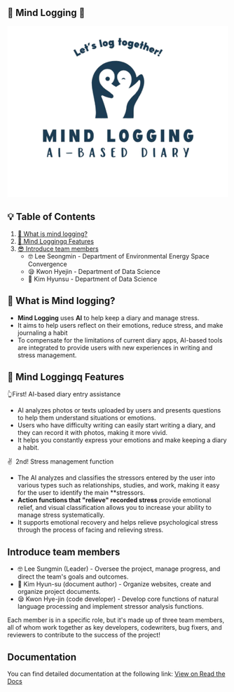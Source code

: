 ## 📓 Mind Logging 📓
![title](mind_logging_no_grid-removebg-preview.png)
## 💡 Table of Contents

1. [🙌 What is mind logging?](#-what-is-mind-logging)
2. [🙋 Mind Loggingq Features](#-mind-loggingq-features)
3. [😎 Introduce team members](#introduce-team-members)
    - 🤓 Lee Seongmin - Department of Environmental Energy Space Convergence
    - 😪 Kwon Hyejin - Department of Data Science
    - 🥳 Kim Hyunsu - Department of Data Science

## 🙌 What is Mind logging?
- **Mind Logging** uses **AI** to help keep a diary and manage stress.
- It aims to help users reflect on their emotions, reduce stress, and make journaling a habit
- To compensate for the limitations of current diary apps, AI-based tools are integrated to provide users with new experiences in writing and stress management.


## 🙋 Mind Loggingq Features
👆First! AI-based diary entry assistance

- AI analyzes photos or texts uploaded by users and presents questions to help them understand situations or emotions.
- Users who have difficulty writing can easily start writing a diary, and they can record it with photos, making it more vivid.
- It helps you constantly express your emotions and make keeping a diary a habit.

✌ ️ 2nd! Stress management function
- The AI analyzes and classifies the stressors entered by the user into various types such as relationships, studies, and work, making it easy for the user to identify the main **stressors.
- **Action functions that "relieve" recorded stress** provide emotional relief, and visual classification allows you to increase your ability to manage stress systematically.
- It supports emotional recovery and helps relieve psychological stress through the process of facing and relieving stress.



## Introduce team members
- 🤓 Lee Sungmin (Leader) -
Oversee the project, manage progress, and direct the team's goals and outcomes.
- 🥳 Kim Hyun-su (document author) -
Organize websites, create and organize project documents.
- 😪 Kwon Hye-jin (code developer) -
Develop core functions of natural language processing and implement stressor analysis functions.

Each member is in a specific role, but it's made up of three team members, all of whom work together as key developers, codewriters, bug fixers, and reviewers to contribute to the success of the project!


## Documentation
You can find detailed documentation at the following link:
[View on Read the Docs](https://mind-logging.readthedocs.io)
